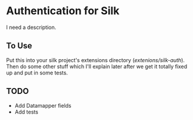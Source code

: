 # Authentication for Silk #

I need a description.

## To Use ##

Put this into your silk project's extensions directory
(_extenions/silk-auth_). Then do some other stuff which I'll explain
later after we get it totally fixed up and put in some tests.

## TODO ##

* Add Datamapper fields
* Add tests
